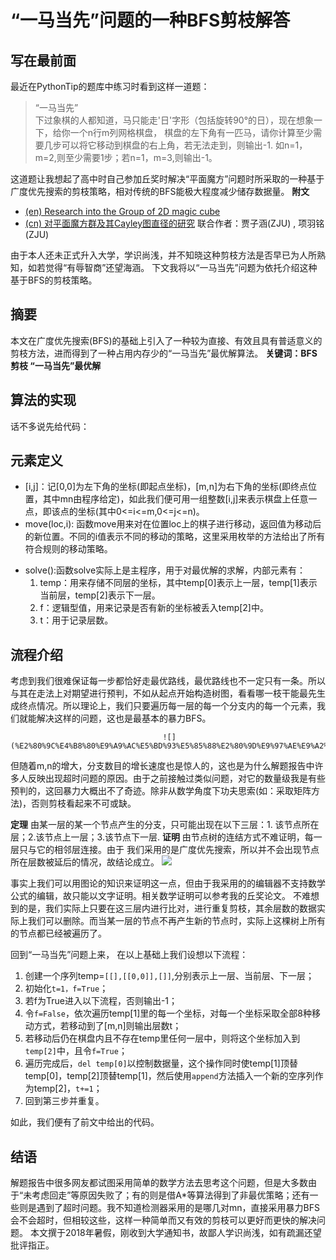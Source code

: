 # “一马当先”问题的一种BFS剪枝解答
## 写在最前面 
最近在PythonTip的题库中练习时看到这样一道题：

> “一马当先”  
>          下过象棋的人都知道，马只能走'日'字形（包括旋转90°的日），现在想象一下，给你一个n行m列网格棋盘， 棋盘的左下角有一匹马，请你计算至少需要几步可以将它移动到棋盘的右上角，若无法走到，则输出-1. 如n=1，m=2,则至少需要1步；若n=1，m=3,则输出-1。  

这道题让我想起了高中时自己参加丘奖时解决“平面魔方”问题时所采取的一种基于广度优先搜索的剪枝策略，相对传统的BFS能极大程度减少储存数据量。
**附文**
* [(en) Research into the Group of 2D magic cube](https://github.com/eEhyQx/WeCreate/blob/master/0x02.%5Ben%5DResearch%20into%202D%20Magic%20Cube.pdf)
* [(cn) 对平面魔方群及其Cayley图直径的研究](https://github.com/eEhyQx/WeCreate/blob/master/0x02.%5Bcn%5D%E5%AF%B9%E5%B9%B3%E9%9D%A2%E9%AD%94%E6%96%B9%E7%BE%A4%E5%8F%8A%E5%85%B6Cayley%E5%9B%BE%E7%9B%B4%E5%BE%84%E7%9A%84%E7%A0%94%E7%A9%B6.pdf)
联合作者：贾子涵(ZJU) , 项羽铭(ZJU)

由于本人还未正式升入大学，学识尚浅，并不知晓这种剪枝方法是否早已为人所熟知，如若觉得“有辱智商”还望海涵。
下文我将以“一马当先”问题为依托介绍这种基于BFS的剪枝策略。

## 摘要
本文在广度优先搜索(BFS)的基础上引入了一种较为直接、有效且具有普适意义的剪枝方法，进而得到了一种占用内存少的“一马当先”最优解算法。
**关键词：BFS        剪枝       “一马当先”最优解**
## 算法的实现
话不多说先给代码：

## 元素定义
- [i,j]：记[0,0]为左下角的坐标(即起点坐标)，[m,n]为右下角的坐标(即终点位置，其中mn由程序给定)，如此我们便可用一组整数[i,j]来表示棋盘上任意一点，即该点的坐标(其中0<=i<=m,0<=j<=n)。
- move(loc,i): 函数move用来对在位置loc上的棋子进行移动，返回值为移动后的新位置。不同的i值表示不同的移动的策略，这里采用枚举的方法给出了所有符合规则的移动策略。
* solve():函数solve实际上是主程序，用于对最优解的求解，内部元素有：
	1. temp：用来存储不同层的坐标，其中temp[0]表示上一层，temp[1]表示当前层，temp[2]表示下一层。
	2. f：逻辑型值，用来记录是否有新的坐标被丢入temp[2]中。
	3. t：用于记录层数。
## 流程介绍
考虑到我们很难保证每一步都恰好走最优路线，最优路线也不一定只有一条。所以与其在走法上对期望进行预判，不如从起点开始构造树图，看看哪一枝干能最先生成终点情况。所以理论上，我们只要遍历每一层的每一个分支内的每一个元素，我们就能解决这样的问题，这也是最基本的暴力BFS。

                                  	  ![](%E2%80%9C%E4%B8%80%E9%A9%AC%E5%BD%93%E5%85%88%E2%80%9D%E9%97%AE%E9%A2%98%E7%9A%84%E4%B8%80%E7%A7%8DBFS%E5%89%AA%E6%9E%9D%E8%A7%A3%E7%AD%94/e1fe9925bc315c6040f8459481b1cb134954775f.jpg.png)

但随着m,n的增大，分支数目的增长速度也是惊人的，这也是为什么解题报告中许多人反映出现超时问题的原因。由于之前接触过类似问题，对它的数量级我是有些预判的，这回暴力大概出不了奇迹。除非从数学角度下功夫思索(如：采取矩阵方法)，否则剪枝看起来不可或缺。

**定理** 	由某一层的某一个节点产生的分支，只可能出现在以下三层：1. 该节点所在层；2.该节点上一层；3.该节点下一层.
**证明**         由节点树的连结方式不难证明，每一层只与它的相邻层连接。由于
我们采用的是广度优先搜索，所以并不会出现节点所在层数被延后的情况，故结论成立。
![](%E2%80%9C%E4%B8%80%E9%A9%AC%E5%BD%93%E5%85%88%E2%80%9D%E9%97%AE%E9%A2%98%E7%9A%84%E4%B8%80%E7%A7%8DBFS%E5%89%AA%E6%9E%9D%E8%A7%A3%E7%AD%94/IMG_0111.jpeg)

事实上我们可以用图论的知识来证明这一点，但由于我采用的的编辑器不支持数学公式的编辑，故只能以文字证明。相关数学证明可以参考我的丘奖论文。
不难想到的是，我们实际上只要在这三层内进行比对，进行重复剪枝，其余层数的数据实际上我们可以删除。而当某一层的节点不再产生新的节点时，实际上这棵树上所有的节点都已经被遍历了。

回到“一马当先”问题上来， 在以上基础上我们设想以下流程：
1. 创建一个序列temp=`[[],[[0,0]],[]]`,分别表示上一层、当前层、下一层；
2. 初始化`t=1，f=True`；
3. 若f为True进入以下流程，否则输出-1；
4. 令`f=False`，依次遍历temp[1]里的每一个坐标，对每一个坐标采取全部8种移动方式，若移动到了[m,n]则输出层数t；
5. 若移动后仍在棋盘内且不存在temp里任何一层中，则将这个坐标加入到`temp[2]`中，且令`f=True`；
6. 遍历完成后，`del temp[0]`以控制数据量，这个操作同时使temp[1]顶替temp[0]，temp[2]顶替temp[1]，然后使用`append`方法插入一个新的空序列作为temp[2]，`t+=1`；
7. 回到第三步并重复。

如此，我们便有了前文中给出的代码。

## 结语
解题报告中很多网友都试图采用简单的数学方法去思考这个问题，但是大多数由于“未考虑回走”等原因失败了；有的则是借A*等算法得到了非最优策略；还有一些则是遇到了超时问题。我不知道检测器采用的是哪几对mn，直接采用暴力BFS会不会超时，但相较这些，这样一种简单而又有效的剪枝可以更好而更快的解决问题。
本文撰于2018年暑假，刚收到大学通知书，故鄙人学识尚浅，如有疏漏还望批评指正。

           



